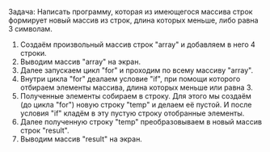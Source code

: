 Задача: Написать программу, которая из имеющегося массива строк формирует 
новый массив из строк, длина которых меньше, либо равна 3 символам.

1. Создаём произвольный массив строк "array" и добавляем в него 4 строки.
2. Выводим массив "array" на экран.
3. Далее запускаем цикл "for" и проходим по всему массиву "array".
4. Внутри цикла  "for" деалаем условие "if", при помощи которого отбираем элементы массива, длина которых меньше или равна 3.
5. Полученные элементы собираем в строку. Для этого мы создаём (до цикла "for") новую строку "temp" и делаем её пустой.
   И после условия "if" кладём в эту пустую строку отобранные элементы.
6. Далее полученную строку "temp" преобразовываем в новый массив строк "result".
7. Выводим массив "result" на экран.